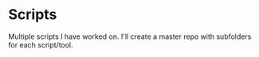 # Scripts
Multiple scripts I have worked on.  I'll create a master repo with subfolders for each script/tool.
